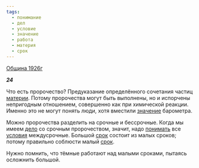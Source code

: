 ```yaml
---
tags:
  - понимание
  - дел
  - условие
  - значение
  - работа
  - материя
  - срок
---
```

[Община 1926г](https://127.0.0.1:4002/agni/1926)

___24___

Что есть пророчество? Предуказание определённого сочетания частиц [материи](../../../tags/#материя). Потому пророчества могут быть выполнены, но и испорчены непригодным отношением, совершенно как при химической реакции. Именно это не могут понять люди, хотя вместили [значение](../../../tags/#значение) барометра.   

Можно пророчества разделить на срочные и бессрочные. Когда мы имеем [дело](../../../tags/#дел) со срочным пророчеством, значит, надо [понимать](../../../tags/#понимание) все [условия](../../../tags/#условие) междусрочные. Большой [срок](../../../tags/#срок) состоит из малых сроков; потому правильно соблюсти малый [срок](../../../tags/#срок).   

Нужно помнить, что тёмные работают над малыми сроками, пытаясь осложнить большой.   

